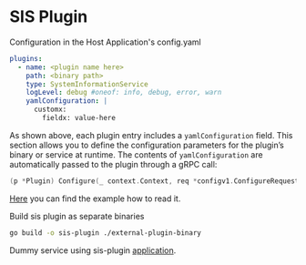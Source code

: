 # SIS Plugin 


Configuration in the Host Application's config.yaml

```yaml
plugins:
  - name: <plugin name here>
    path: <binary path>
    type: SystemInformationService
    logLevel: debug #oneof: info, debug, error, warn
    yamlConfiguration: |
      customx:
        fieldx: value-here
```

As shown above, each plugin entry includes a `yamlConfiguration` field. This section allows you to define the configuration 
parameters for the plugin’s binary or service at runtime. The contents of `yamlConfiguration` are automatically passed to the plugin through a gRPC call:
```go
(p *Plugin) Configure(_ context.Context, req *configv1.ConfigureRequest) (*configv1.ConfigureResponse, error)`.
```

[Here](./external-plugin-binary/plugin.go) you can find the example how to read it.

Build sis plugin as separate binaries
```bash
go build -o sis-plugin ./external-plugin-binary
```

Dummy service using sis-plugin [application](./cmd/main.go).

